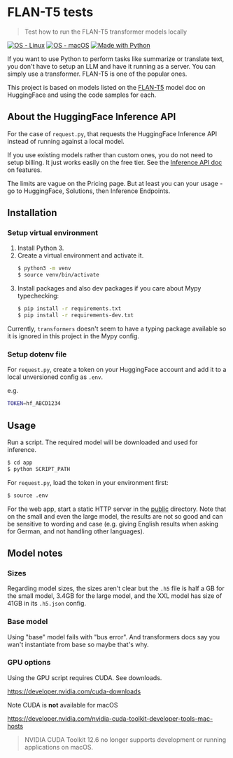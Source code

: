 # FLAN-T5 tests
> Test how to run the FLAN-T5 transformer models locally

[![OS - Linux](https://img.shields.io/badge/OS-Linux-blue?logo=linux&logoColor=white)](https://www.linux.org/ "Go to Linux homepage")
[![OS - macOS](https://img.shields.io/badge/OS-macOS-blue?logo=apple&logoColor=white)](https://www.apple.com/macos/ "Go to Apple homepage")
[![Made with Python](https://img.shields.io/badge/Python->=3.10-blue?logo=python&logoColor=white)](https://python.org "Go to Python homepage")

If you want to use Python to perform tasks like summarize or translate text, you don't have to setup an LLM and have it running as a server. You can simply use a transformer. FLAN-T5 is one of the popular ones.

This project is based on models listed on the [FLAN-T5](https://huggingface.co/docs/transformers/main/en/model_doc/flan-t5) model doc on HuggingFace and using the code samples for each.


## About the HuggingFace Inference API

For the case of `request.py`, that requests the HuggingFace Inference API instead of running against a local model.

If you use existing models rather than custom ones, you do not need to setup billing. It just works easily on the free tier. See the [Inference API doc](https://huggingface.co/docs/api-inference/index) on features.

The limits are vague on the Pricing page. But at least you can your usage - go to HuggingFace, Solutions, then Inference Endpoints.


## Installation

### Setup virtual environment

1. Install Python 3.
1. Create a virtual environment and activate it.
    ```sh
    $ python3 -m venv
    $ source venv/bin/activate
    ```
1. Install packages and also dev packages if you care about Mypy typechecking:
    ```sh
    $ pip install -r requirements.txt
    $ pip install -r requirements-dev.txt
    ```

Currently, `transformers` doesn't seem to have a typing package available so it is ignored in this project in the Mypy config.

### Setup dotenv file

For `request.py`, create a token on your HuggingFace account and add it to a local unversioned config as `.env`.

e.g.

```bash
TOKEN=hf_ABCD1234
```

## Usage

Run a script. The required model will be downloaded and used for inference.

```sh
$ cd app
$ python SCRIPT_PATH
```

For `request.py`, load the token in your environment first:

```sh
$ source .env
```

For the web app, start a static HTTP server in the [public](/public/) directory. Note that on the small and even the large model, the results are not so good and can be sensitive to wording and case (e.g. giving English results when asking for German, and not handling other languages).

## Model notes

### Sizes

Regarding model sizes, the sizes aren't clear but the `.h5` file is half a GB for the small model, 3.4GB for the large model, and the XXL model has size of 41GB in its `.h5.json` config.

### Base model

Using "base" model fails with "bus error". And transformers docs say you wan't instantiate from base so maybe that's why.

### GPU options

Using the GPU script requires CUDA. See downloads.

https://developer.nvidia.com/cuda-downloads

Note CUDA is **not** available for macOS

https://developer.nvidia.com/nvidia-cuda-toolkit-developer-tools-mac-hosts

> NVIDIA CUDA Toolkit 12.6 no longer supports development or running applications on macOS.
